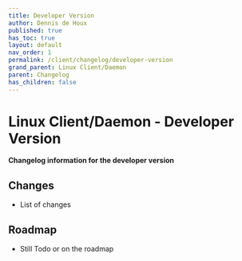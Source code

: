 ```yaml
---
title: Developer Version
author: Dennis de Houx
published: true
has_toc: true
layout: default
nav_order: 1
permalink: /client/changelog/developer-version
grand_parent: Linux Client/Daemon
parent: Changelog
has_children: false
---
```


# Linux Client/Daemon - Developer Version

**Changelog information for the developer version**

## Changes

- List of changes

## Roadmap

- Still Todo or on the roadmap
